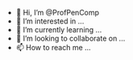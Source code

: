 - 👋 Hi, I’m @ProfPenComp
- 👀 I’m interested in ...
- 🌱 I’m currently learning ...
- 💞️ I’m looking to collaborate on ...
- 📫 How to reach me ...

<!---
ProfPenComp/ProfPenComp is a ✨ special ✨ repository because its `README.md` (this file) appears on your GitHub profile.
You can click the Preview link to take a look at your changes.
--->
